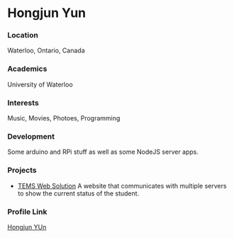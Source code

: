# Hongjun Yun

### Location

Waterloo, Ontario, Canada

### Academics

University of Waterloo

### Interests

Music, Movies, Photoes, Programming

### Development

Some arduino and RPi stuff as well as some NodeJS server apps.

### Projects

- [TEMS Web Solution](https://github.com/andylang8445/TEMS-Point-System) A website that communicates with multiple servers to show the current status of the student.

### Profile Link

[Hongjun YUn](https://github.com/andylang8445)
